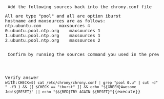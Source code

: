 <pre> Add the following sources back into the chrony.conf file </pre>
<pre>
All are type "pool" and all are option iburst
hostname and maxsources are as follows:
ntp.ubuntu.com 		 maxsources 4
0.ubuntu.pool.ntp.org	 maxsources 1
1.ubuntu.pool.ntp.org	 maxsources 1
2.ubuntu.pool.ntp.org	 maxsources 2

<pre> Confirm by running the sources command you used in the previous step. </pre>


Verify answer with:`CHECK=$( cat /etc/chrony/chrony.conf | grep "pool 0.u" | cut -d" " -f3 ) && [[ $CHECK == "iburst" ]] && echo "${GREEN}Awesome Job!${RESET}" || echo "$${RED}TRY AGAIN ${RESET}"`{{execute}}
